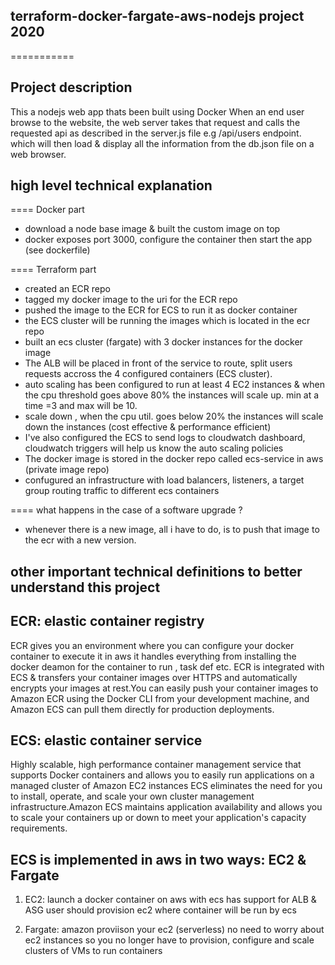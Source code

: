 ## terraform-docker-fargate-aws-nodejs project 2020 ##

===========

##  Project description  ##
This a nodejs web app thats been built using Docker
When an end user browse to the website, the web server takes that request
and calls the requested api as described in the server.js file
e.g /api/users endpoint. which will then load & display all the information 
from the db.json file on a web browser. 

##  high level technical explanation  ##
==== Docker part
* download a node base image & built the custom image on top 
* docker exposes port 3000, configure the container then start the app (see dockerfile) 

==== Terraform part
* created an ECR repo 
* tagged my docker image to the uri for the ECR repo 
* pushed the image to the ECR for ECS to run it as docker container
* the ECS cluster will be running the images which is located in the ecr repo
* built an ecs cluster (fargate) with 3 docker instances for the docker image
* The ALB will be placed in front of the service to route, split users requests
  accross the 4 configured containers (ECS cluster).
* auto scaling has been configured to run at least 4 EC2 instances & when the cpu threshold
  goes above 80% the instances will scale up. min at a time =3 and max will be 10.
* scale down , when the cpu util. goes below 20% the instances will scale down the instances
  (cost effective & performance efficient)
* I've also configured the ECS to send logs to cloudwatch dashboard, cloudwatch triggers will
  help us know the auto scaling policies 
* The docker image is stored in the docker repo called ecs-service in aws (private image repo)
* confugured an infrastructure with load balancers, listeners, a target group routing traffic
  to different ecs containers
  
==== what happens in the case of a software upgrade ?
* whenever there is a new image, all i have to do, is to push that image to the ecr with a new
  version.

##  other important technical definitions to better understand this project  ##

## ECR: elastic container registry ##
ECR gives you an environment where you can configure your docker container to execute it in aws 
it handles everything from installing the docker deamon for the container to run , task def etc. 
ECR is integrated with ECS & transfers your container images over HTTPS and automatically encrypts
your images at rest.You can easily push your container images to Amazon ECR using the Docker CLI
from your development machine, and Amazon ECS can pull them directly for production deployments.

## ECS: elastic container service ##
Highly scalable, high performance container management service that supports Docker containers
and allows you to easily run applications on a managed cluster of Amazon EC2 instances
ECS eliminates the need for you to install, operate, and scale your own cluster management 
infrastructure.Amazon ECS maintains application availability and allows you to scale your 
containers up or down to meet your application's capacity requirements.

## ECS is implemented in aws in two ways: EC2 & Fargate ##
1. EC2:
launch a docker container on aws with ecs
has support for ALB & ASG
user should provision ec2 where container will be run by ecs 

2. Fargate:
amazon proviison your ec2 (serverless)
no need to worry about ec2 instances
so you no longer have to provision, configure and scale clusters of VMs to run containers 



